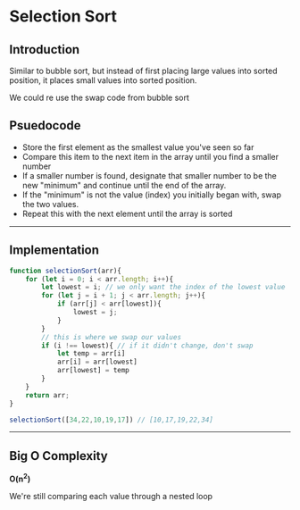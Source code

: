 # Selection Sort

## Introduction

Similar to bubble sort, but instead of first placing large values into sorted position, it places small values into sorted position. 

We could re use the swap code from bubble sort

## Psuedocode
- Store the first element as the smallest value you've seen so far
- Compare this item to the next item in the array until you find a smaller number
- If a smaller number is found, designate that smaller number to be the new "minimum" and continue until the end of the array.
- If the "minimum" is not the value (index) you initially began with, swap the two values.
- Repeat this with the next element until the array is sorted

<hr>

## Implementation

```js
function selectionSort(arr){
    for (let i = 0; i < arr.length; i++){
        let lowest = i; // we only want the index of the lowest value
        for (let j = i + 1; j < arr.length; j++){
            if (arr[j] < arr[lowest]){
                lowest = j;
            }
        }
        // this is where we swap our values
        if (i !== lowest){ // if it didn't change, don't swap
            let temp = arr[i]
            arr[i] = arr[lowest]
            arr[lowest] = temp
        }
    }
    return arr; 
}

selectionSort([34,22,10,19,17]) // [10,17,19,22,34]
```
<hr>

## Big O Complexity

**O(n<sup>2</sup>)**

We're still comparing each value through a nested loop


